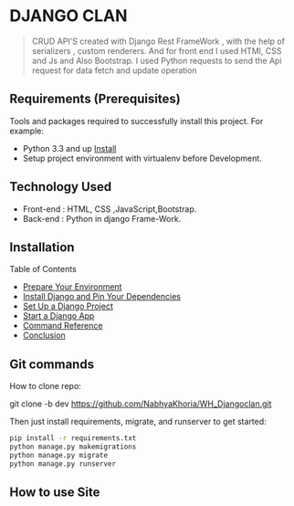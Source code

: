 # DJANGO CLAN
> CRUD API'S created with Django  Rest FrameWork , with the help of serializers , custom renderers. And for front end I used HTMl, CSS and Js and Also Bootstrap. I used Python requests to send the Api request for data fetch and update operation

## Requirements  (Prerequisites)
Tools and packages required to successfully install this project.
For example:
* Python 3.3 and up [Install](https://link-for-setup-guide)
* Setup project environment with virtualenv before Development.

## Technology Used
 *  Front-end : HTML, CSS ,JavaScript,Bootstrap.
 *  Back-end  : Python in django Frame-Work.

  
## Installation

Table of Contents
* [Prepare Your Environment](https://realpython.com/django-setup/#prepare-your-environment)
* [Install Django and Pin Your Dependencies](https://realpython.com/django-setup/#install-django-and-pin-your-dependencies)
* [Set Up a Django Project](https://realpython.com/django-setup/#set-up-a-django-project)
* [Start a Django App](https://realpython.com/django-setup/#start-a-django-app)
* [Command Reference](https://realpython.com/django-setup/#command-reference)
* [Conclusion](https://realpython.com/django-setup/#conclusion)

## Git commands

How to clone repo:

git clone -b dev https://github.com/NabhyaKhoria/WH_Djangoclan.git

Then just install requirements, migrate, and runserver to get started:

```bash
pip install -r requirements.txt
python manage.py makemigrations
python manage.py migrate
python manage.py runserver
```
## How to use Site








